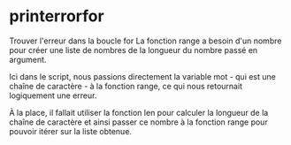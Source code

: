 # printerrorfor
Trouver l'erreur dans la boucle for 
La fonction range a besoin d'un nombre pour créer une liste de nombres de la longueur du nombre passé en argument.

Ici dans le script, nous passions directement la variable mot - qui est une chaîne de caractère - à la fonction range, ce qui nous retournait logiquement une erreur.

À la place, il fallait utiliser la fonction len pour calculer la longueur de la chaîne de caractère et ainsi passer ce nombre à la fonction range pour pouvoir itérer sur la liste obtenue.
